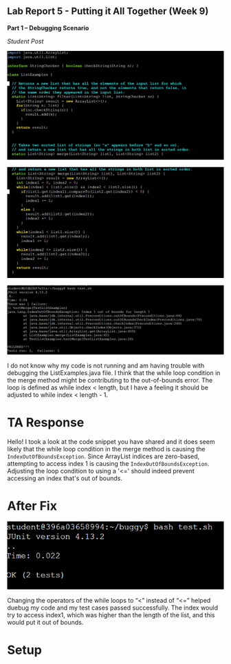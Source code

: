 Lab Report 5 - Putting it All Together (Week 9)
----
__Part 1 – Debugging Scenario__

_Student Post_

![Image](5pic1.png)

![Image](5pic2.png)

![Image](5pic3.png)

I do not know why my code is not running and am having trouble with debugging the ListExamples.java file. I think that the while loop condition in the merge method might be contributing to the out-of-bounds error. The loop is defined as while index < length, but I have a feeling it should be adjusted to while index < length - 1.

# TA Response

Hello! I took a look at the code snippet you have shared and it does seem likely that the while loop condition in the merge method is causing the `IndexOutOfBoundsException`. Since ArrayList indices are zero-based, attempting to access index 1 is causing the `IndexOutOfBoundsException`. Adjusting the loop condition to using a '<=' should indeed prevent accessing an index that's out of bounds.

# After Fix

![Image](5pic4.png)

Changing the operators of the while loops to “<” instead of “<=” helped duebug my code and my test cases passed successfully. The index would try to access index1, which was higher than the length of the list, and this would put it out of bounds.

# Setup






